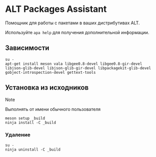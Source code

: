 # ALT Packages Assistant

Помощник для работы с пакетами в ваших дистрибутивах ALT.

Используйте `apa help` для получения дополнительной информации.

## Зависимости

```shell
su -
apt-get install meson vala libgee0.8-devel libgee0.8-gir-devel libjson-glib-devel libjson-glib-gir-devel libpackagekit-glib-devel gobject-introspection-devel gettext-tools
```

## Установка из исходников

> [!NOTE]
> Выполнять от имени обычного пользователя

```shell
meson setup _build
ninja install -C _build
```

### Удаление

```shell
su -
ninja uninstall -C _build
```
